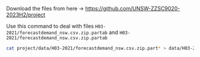 Download the files from here -> https://github.com/UNSW-ZZSC9020-2023H2/project

Use this command to deal with files `H03-2021/forecastdemand_nsw.csv.zip.partab` and `H03-2021/forecastdemand_nsw.csv.zip.partab`

```bash
cat project/data/H03-2021/forecastdemand_nsw.csv.zip.part* > data/H03-2021/forecastdemand_nsw.csv.zip
```
